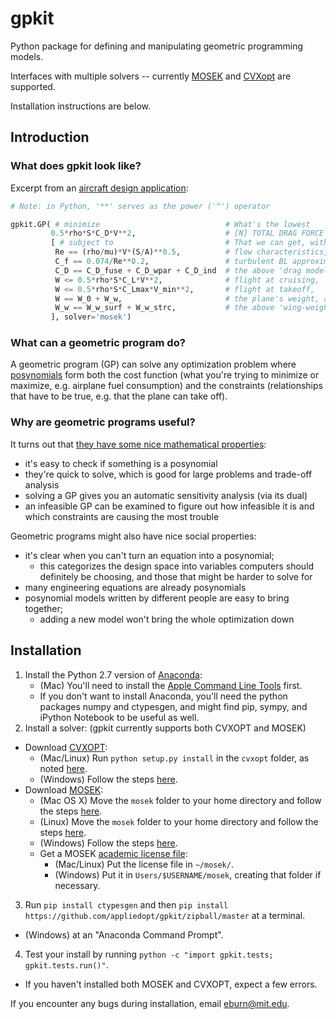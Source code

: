 # gpkit #

Python package for defining and manipulating geometric programming models.

Interfaces with multiple solvers -- currently [MOSEK](http://mosek.com) and [CVXopt](http://cvxopt.org/) are supported.

Installation instructions are below.

## Introduction ##

### What does gpkit look like?

Excerpt from an [aircraft design application](http://nbviewer.ipython.org/github/appliedopt/gpkit/blob/master/gpkit/examples/simpleaircraft.ipynb):

```python
# Note: in Python, '**' serves as the power ('^') operator

gpkit.GP( # minimize                            # What's the lowest
         0.5*rho*S*C_D*V**2,                    # [N] TOTAL DRAG FORCE
         [ # subject to                         # That we can get, with our
          Re == (rho/mu)*V*(S/A)**0.5,          # flow characteristics,
          C_f == 0.074/Re**0.2,                 # turbulent BL approximation,
          C_D == C_D_fuse + C_D_wpar + C_D_ind  # the above 'drag model',
          W <= 0.5*rho*S*C_L*V**2,              # flight at cruising,
          W <= 0.5*rho*S*C_Lmax*V_min**2,       # flight at takeoff,     
          W == W_0 + W_w,                       # the plane's weight, and
          W_w == W_w_surf + W_w_strc,           # the above 'wing-weight model'?
         ], solver='mosek')
 ```

### What can a geometric program do?

A geometric program (GP) can solve any optimization problem where [posynomials](http://en.wikipedia.org/wiki/Posynomial) form both the cost function (what you're trying to minimize or maximize, e.g. airplane fuel consumption) and the constraints (relationships that have to be true, e.g. that the plane can take off). 

### Why are geometric programs useful?

It turns out that [they have some nice mathematical properties](http://stanford.edu/~boyd/papers/pdf/gp_tutorial.pdf):
  - it's easy to check if something is a posynomial
  - they're quick to solve, which is good for large problems and trade-off analysis
  - solving a GP gives you an automatic sensitivity analysis (via its dual)
  - an infeasible GP can be examined to figure out how infeasible it is and which constraints are causing the most trouble

Geometric programs might also have nice social properties:
  - it's clear when you can't turn an equation into a posynomial;
    - this categorizes the design space into variables computers should definitely be choosing, and those that might be harder to solve for
  - many engineering equations are already posynomials
  - posynomial models written by different people are easy to bring together;
      - adding a new model won't bring the whole optimization down

## Installation ##

1. Install the Python 2.7 version of [Anaconda](http://continuum.io/downloads):
   - (Mac) You'll need to install the [Apple Command Line Tools](https://developer.apple.com/downloads/index.action?=command%20line%20tools) first.
   - If you don't want to install Anaconda, you'll need the python packages numpy and ctypesgen, and might find pip, sympy, and iPython Notebook to be useful as well.
2. Install a solver: (gpkit currently supports both CVXOPT and MOSEK)
  - Download [CVXOPT](http://cvxopt.org/download/index.html):
    - (Mac/Linux) Run `python setup.py install` in the `cvxopt` folder, as noted [here](http://cvxopt.org/install/index.html#standard-installation).
    - (Windows) Follow the steps [here](http://cvxopt.org/install/index.html#building-cvxopt-for-windows).
  - Download [MOSEK](http://mosek.com/resources/downloads):
    -  (Mac OS X) Move the `mosek` folder to your home directory and follow the steps [here](http://docs.mosek.com/7.0/toolsinstall/Mac_OS_X_installation.html).
    -  (Linux) Move the `mosek` folder to your home directory and follow the steps [here](http://docs.mosek.com/7.0/toolsinstall/Linux_UNIX_installation_instructions.html).
    -  (Windows) Follow the steps [here](http://docs.mosek.com/7.0/toolsinstall/Windows_installation.html).
    - Get a MOSEK [academic license file](http://license.mosek.com/academic):
      - (Mac/Linux) Put the license file in `~/mosek/`.
      - (Windows) Put it in `Users/$USERNAME/mosek`, creating that folder if necessary.
3. Run `pip install ctypesgen` and then `pip install https://github.com/appliedopt/gpkit/zipball/master` at a terminal.
  - (Windows) at an "Anaconda Command Prompt".
4. Test your install by running `python -c "import gpkit.tests; gpkit.tests.run()"`.
  - If you haven't installed both MOSEK and CVXOPT, expect a few errors.

If you encounter any bugs during installation, email [eburn@mit.edu](mailto:eburn@mit.edu).